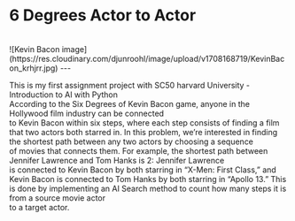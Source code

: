# 6 Degrees Actor to Actor
<br>
![Kevin Bacon image](https://res.cloudinary.com/djunroohl/image/upload/v1708168719/KevinBacon_krhjrr.jpg)
---

This is my first assignment project with SC50 harvard University - Introduction to AI with Python<br>
According to the Six Degrees of Kevin Bacon game, anyone in the Hollywood film industry can be connected<br> 
to Kevin Bacon within six steps, where each step consists of finding a film that two actors both starred in.
In this problem, we’re interested in finding the shortest path between any two actors by choosing a sequence<br>
of movies that connects them. For example, the shortest path between Jennifer Lawrence and Tom Hanks is 2: Jennifer Lawrence <br>
is connected to Kevin Bacon by both starring in “X-Men: First Class,” and Kevin Bacon is connected to Tom Hanks by both starring in “Apollo 13.”
This is done by implementing an AI Search method to count how many steps it is from a source movie actor<br>
to a target actor.

